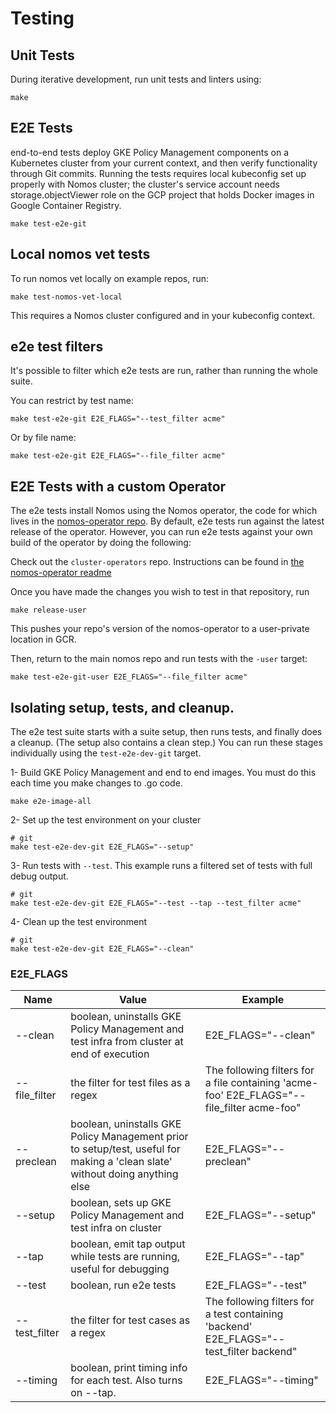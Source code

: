# Testing

## Unit Tests

During iterative development, run unit tests and linters using:

```console
make
```

## E2E Tests

end-to-end tests deploy GKE Policy Management components on a Kubernetes cluster
from your current context, and then verify functionality through Git commits.
Running the tests requires local kubeconfig set up properly with Nomos cluster;
the cluster's service account needs storage.objectViewer role on the GCP project
that holds Docker images in Google Container Registry.

```console
make test-e2e-git
```

## Local nomos vet tests

To run nomos vet locally on example repos, run:

```console
make test-nomos-vet-local
```

This requires a Nomos cluster configured and in your kubeconfig context.

## e2e test filters

It's possible to filter which e2e tests are run, rather than running the whole suite.

You can restrict by test name:
```console
make test-e2e-git E2E_FLAGS="--test_filter acme"
```

Or by file name:
```console
make test-e2e-git E2E_FLAGS="--file_filter acme"
```

## E2E Tests with a custom Operator

The e2e tests install Nomos using the Nomos operator, the code for which lives in the
[nomos-operator
repo](https://gke-internal.git.corp.google.com/cluster-lifecycle/cluster-operators/).
By default, e2e tests run against the latest release of the operator. However,
you can run e2e tests against your own build of the operator by doing the
following:

Check out the `cluster-operators` repo. Instructions can be found in
[the nomos-operator readme](https://gke-internal.git.corp.google.com/cluster-lifecycle/cluster-operators/+/master/nomos-operator/README.md#clone-the-git-repo)

Once you have made the changes you wish to test in that repository, run

```console
make release-user
```

This pushes your repo's version of the nomos-operator to a user-private
location in GCR.

Then, return to the main nomos repo and run tests with the `-user` target:
```console
make test-e2e-git-user E2E_FLAGS="--file_filter acme"
```

## Isolating setup, tests, and cleanup.

The e2e test suite starts with a suite setup, then runs tests, and finally does a cleanup.
(The setup also contains a clean step.) You can run these stages individually using the
`test-e2e-dev-git` target.

1- Build GKE Policy Management and end to end images. You must do this each time
you make changes to .go code.

```console
make e2e-image-all
```

2- Set up the test environment on your cluster

```console
# git
make test-e2e-dev-git E2E_FLAGS="--setup"
```

3- Run tests with `--test`. This example runs a filtered set of tests with full debug output.

```console
# git
make test-e2e-dev-git E2E_FLAGS="--test --tap --test_filter acme"
```

4- Clean up the test environment

```console
# git
make test-e2e-dev-git E2E_FLAGS="--clean"
```

### E2E_FLAGS

Name          | Value                                                                                                                        | Example
------------- | ---------------------------------------------------------------------------------------------------------------------------- | -------
--clean       | boolean, uninstalls GKE Policy Management and test infra from cluster at end of execution                                    | E2E_FLAGS="--clean"
--file_filter | the filter for test files as a regex                                                                                         | The following filters for a file containing 'acme-foo' E2E_FLAGS="--file_filter acme-foo"
--preclean    | boolean, uninstalls GKE Policy Management prior to setup/test, useful for making a 'clean slate' without doing anything else | E2E_FLAGS="--preclean"
--setup       | boolean, sets up GKE Policy Management and test infra on cluster                                                             | E2E_FLAGS="--setup"
--tap         | boolean, emit tap output while tests are running, useful for debugging                                                       | E2E_FLAGS="--tap"
--test        | boolean, run e2e tests                                                                                                       | E2E_FLAGS="--test"
--test_filter | the filter for test cases as a regex                                                                                         | The following filters for a test containing 'backend' E2E_FLAGS="--test_filter backend"
--timing      | boolean, print timing info for each test. Also turns on --tap.                                                               | E2E_FLAGS="--timing"
